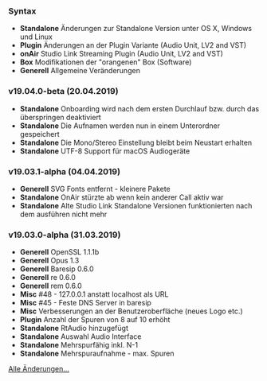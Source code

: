 ### Syntax

- **Standalone** Änderungen zur Standalone Version unter OS X, Windows und Linux
- **Plugin** Änderungen an der Plugin Variante (Audio Unit, LV2 and VST)
- **onAir** Studio Link Streaming Plugin (Audio Unit, LV2 and VST)
- **Box** Modifikationen der "orangenen" Box (Software)
- **Generell** Allgemeine Veränderungen

### v19.04.0-beta (20.04.2019)

- **Standalone** Onboarding wird nach dem ersten Durchlauf bzw. durch das überspringen deaktiviert
- **Standalone** Die Aufnamen werden nun in einem Unterordner gespeichert
- **Standalone** Die Mono/Stereo Einstellung bleibt beim Neustart erhalten
- **Standalone** UTF-8 Support für macOS Audiogeräte


### v19.03.1-alpha (04.04.2019)

- **Generell** SVG Fonts entfernt - kleinere Pakete
- **Standalone** OnAir stürzte ab wenn kein anderer Call aktiv war 
- **Standalone** Alte Studio Link Standalone Versionen funktionierten nach dem ausführen nicht mehr 


### v19.03.0-alpha (31.03.2019)

- **Generell** OpenSSL 1.1.1b
- **Generell** Opus 1.3
- **Generell** Baresip 0.6.0
- **Generell** re 0.6.0
- **Generell** rem 0.6.0
- **Misc** #48 - 127.0.0.1 anstatt localhost als URL
- **Misc** #45 - Feste DNS Server in baresip
- **Misc** Verbesserungen an der Benutzeroberfläche (neues Logo etc.)
- **Plugin** Anzahl der Spuren von 8 auf 10 erhöht
- **Standalone** RtAudio hinzugefügt
- **Standalone** Auswahl Audio Interface
- **Standalone** Mehrspurfähig inkl. N-1
- **Standalone** Mehrspuraufnahme - max. Spuren


[Alle Änderungen...](https://github.com/Studio-Link/app/blob/v19.xx.x/CHANGELOG-ARCHIVE-DE.md)
